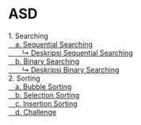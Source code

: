 # ASD
<a>1. Searching</a><br>
<a href="sequential searching.c">&emsp;a. Sequential Searching</a><br>
<a href="deskripsi sequential">&emsp;&emsp;↳ Deskripsi Sequential Searching</a><br>
<a href="https://github.com/desyderian/ASD/blob/main/searching/binary%20searching.c">&emsp;b. Binary Searching</a><br>
<a href="deskripsi binary">&emsp;&emsp;↳ Deskripsi Binary Searching </a><br>
<a>2. Sorting</a><br>
<a href="https://github.com/desyderian/ASD/blob/main/sorting/bubble%20sort/bubble%20sort.c">&emsp;a. Bubble Sorting</a><br>
<a href="https://github.com/desyderian/ASD/blob/main/sorting/selection%20sort/selection%20sort.c">&emsp;b. Selection Sorting</a><br>
<a href="https://github.com/desyderian/ASD/blob/main/sorting/insertion%20sort/insertion%20sort.c">&emsp;c. Insertion Sorting</a><br>
<a href="https://github.com/desyderian/ASD/blob/main/sorting/challenge.c">&emsp;d. Challenge</a><br>
